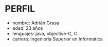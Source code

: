 PERFIL
=============
  * nombre: Adrián Grasa
  * edad: 23 años
  * lenguajes: java, objective-C, C
  * carrera: Ingeniería Superior en Informática